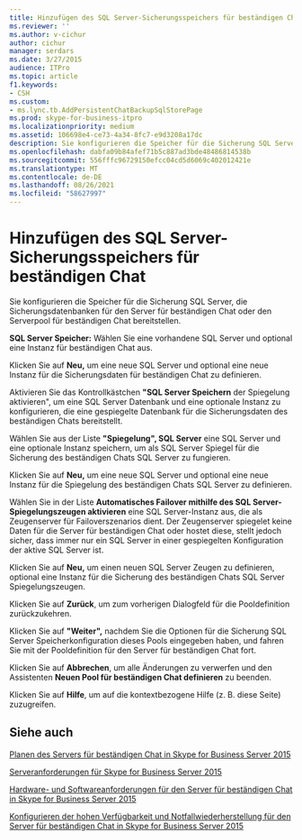```yaml
---
title: Hinzufügen des SQL Server-Sicherungsspeichers für beständigen Chat
ms.reviewer: ''
ms.author: v-cichur
author: cichur
manager: serdars
ms.date: 3/27/2015
audience: ITPro
ms.topic: article
f1.keywords:
- CSH
ms.custom:
- ms.lync.tb.AddPersistentChatBackupSqlStorePage
ms.prod: skype-for-business-itpro
ms.localizationpriority: medium
ms.assetid: 106698e4-ce73-4a34-8fc7-e9d3208a17dc
description: Sie konfigurieren die Speicher für die Sicherung SQL Server, die Sicherungsdatenbanken für den Server für beständigen Chat oder den Serverpool für beständigen Chat bereitstellen.
ms.openlocfilehash: dabfa09b84afef71b5c887ad3bde48486814538b
ms.sourcegitcommit: 556fffc96729150efcc04cd5d6069c402012421e
ms.translationtype: MT
ms.contentlocale: de-DE
ms.lasthandoff: 08/26/2021
ms.locfileid: "58627997"
---
```

# <a name="add-persistent-chat-backup-sql-server-store"></a>Hinzufügen des SQL Server-Sicherungsspeichers für beständigen Chat
 
Sie konfigurieren die Speicher für die Sicherung SQL Server, die Sicherungsdatenbanken für den Server für beständigen Chat oder den Serverpool für beständigen Chat bereitstellen.
  
 **SQL Server Speicher:** Wählen Sie eine vorhandene SQL Server und optional eine Instanz für beständigen Chat aus.
  
Klicken Sie auf **Neu,** um eine neue SQL Server und optional eine neue Instanz für die Sicherungsdaten für beständigen Chat zu definieren.
  
Aktivieren Sie das Kontrollkästchen **"SQL Server Speichern** der Spiegelung aktivieren", um eine SQL Server Datenbank und eine optionale Instanz zu konfigurieren, die eine gespiegelte Datenbank für die Sicherungsdaten des beständigen Chats bereitstellt.
  
Wählen Sie aus der Liste **"Spiegelung", SQL Server** eine SQL Server und eine optionale Instanz speichern, um als SQL Server Spiegel für die Sicherung des beständigen Chats SQL Server zu fungieren.
  
Klicken Sie auf **Neu,** um eine neue SQL Server und optional eine neue Instanz für die Spiegelung des beständigen Chats SQL Server zu definieren.
  
Wählen Sie in der Liste **Automatisches Failover mithilfe des SQL Server-Spiegelungszeugen aktivieren** eine SQL Server-Instanz aus, die als Zeugenserver für Failoverszenarios dient. Der Zeugenserver spiegelet keine Daten für die Server für beständigen Chat oder hostet diese, stellt jedoch sicher, dass immer nur ein SQL Server in einer gespiegelten Konfiguration der aktive SQL Server ist.
  
Klicken Sie auf **Neu,** um einen neuen SQL Server Zeugen zu definieren, optional eine Instanz für die Sicherung des beständigen Chats SQL Server Spiegelungszeugen.
  
Klicken Sie auf **Zurück**, um zum vorherigen Dialogfeld für die Pooldefinition zurückzukehren.
  
Klicken Sie auf **"Weiter",** nachdem Sie die Optionen für die Sicherung SQL Server Speicherkonfiguration dieses Pools eingegeben haben, und fahren Sie mit der Pooldefinition für den Server für beständigen Chat fort.
  
Klicken Sie auf **Abbrechen**, um alle Änderungen zu verwerfen und den Assistenten **Neuen Pool für beständigen Chat definieren** zu beenden.
  
Klicken Sie auf **Hilfe**, um auf die kontextbezogene Hilfe (z. B. diese Seite) zuzugreifen.
  
## <a name="see-also"></a>Siehe auch

[Planen des Servers für beständigen Chat in Skype for Business Server 2015](../../plan-your-deployment/persistent-chat-server/persistent-chat-server.md)
  
[Serveranforderungen für Skype for Business Server 2015](../../plan-your-deployment/requirements-for-your-environment/server-requirements.md)
  
[Hardware- und Softwareanforderungen für den Server für beständigen Chat in Skype for Business Server 2015](../../plan-your-deployment/persistent-chat-server/hardware-and-software-requirements.md)
  
[Konfigurieren der hohen Verfügbarkeit und Notfallwiederherstellung für den Server für beständigen Chat in Skype for Business Server 2015](../../deploy/deploy-persistent-chat-server/configure-hadr-for-persistent-chat.md)
